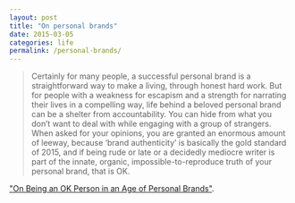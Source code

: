 ```yaml
---
layout: post
title: "On personal brands"
date: 2015-03-05
categories: life
permalink: /personal-brands/
---
```


> Certainly for many people, a successful personal brand is a straightforward way to make a living, through honest hard work. But for people with a weakness for escapism and a strength for narrating their lives in a compelling way, life behind a beloved personal brand can be a shelter from accountability. You can hide from what you don’t want to deal with while engaging with a group of strangers. When asked for your opinions, you are granted an enormous amount of leeway, because ‘brand authenticity’ is basically the gold standard of 2015, and if being rude or late or a decidedly mediocre writer is part of the innate, organic, impossible-to-reproduce truth of your personal brand, that is OK.

["On Being an OK Person in an Age of Personal Brands"](http://thebillfold.com/2015/03/on-being-an-ok-person-in-an-age-of-personal-brands/).